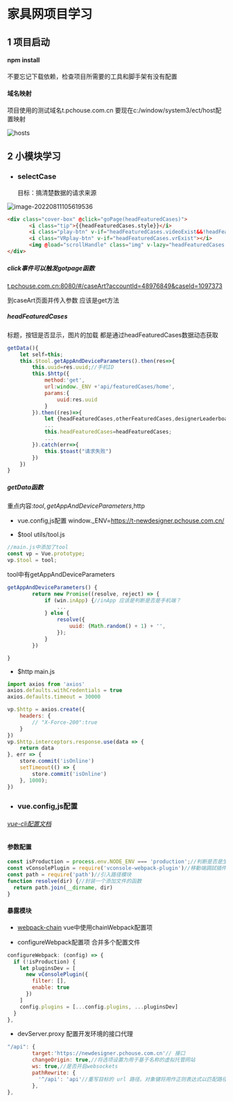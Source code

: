 # 家具网项目学习

## 1 项目启动

#### npm install 

不要忘记下载依赖，检查项目所需要的工具和脚手架有没有配置

#### 域名映射 

项目使用的测试域名t.pchouse.com.cn 要现在c:/window/system3/ect/host配置映射

![hosts](C:\Users\Administrator\Desktop\Note\img\hosts.png)

## 2 小模块学习

- ### selectCase 

  目标：搞清楚数据的请求来源

![image-20220811105619536](C:\Users\Administrator\AppData\Roaming\Typora\typora-user-images\image-20220811105619536.png)



```html
<div class="cover-box" @click="goPage(headFeaturedCases)">
       <i class="tip">{{headFeaturedCases.style}}</i>
       <i class="play-btn" v-if="headFeaturedCases.videoExist&&!headFeaturedCases.vrExist"></i>
       <i class="VRplay-btn" v-if="headFeaturedCases.vrExist"></i>
       <img @load="scrollHandle" class="img" v-lazy="headFeaturedCases.editorCover" alt="">
</div>
```

##### click事件可以触发gotpage函数

[t.pchouse.com.cn:8080/#/caseArt?accountId=48976849&caseId=1097373](http://t.pchouse.com.cn:8080/#/caseArt?accountId=48976849&caseId=1097373)

到caseArt页面并传入参数 应该是get方法

##### headFeaturedCases

标题，按钮是否显示，图片的加载 都是通过headFeaturedCases数据动态获取

```javascript
getData(){
    let self=this;
    this.$tool.getAppAndDeviceParameters().then(res=>{
        this.uuid=res.uuid;//手机ID
        this.$http({
            method:'get',
            url:window._ENV +'api/featuredCases/home',
            params:{
                uuid:res.uuid
            }
        }).then((res)=>{
            let {headFeaturedCases,otherFeaturedCases,designerLeaderboard,adBanner} = res.data.data;
            ...
            this.headFeaturedCases=headFeaturedCases;
            ...
        }).catch(err=>{
            this.$toast("请求失败")
        })
    })
}
```

##### getData函数

重点内容:$tool,getAppAndDeviceParameters,$http

- vue.config,js配置 window._ENV=https://t-newdesigner.pchouse.com.cn/

- $tool utils/tool.js 

```javascript
//main.js中添加了tool
const vp = Vue.prototype;
vp.$tool = tool;
```

tool中有getAppAndDeviceParameters

```javascript
getAppAndDeviceParameters() {
		return new Promise((resolve, reject) => {
			if (win.inApp) {//inApp 应该是判断是否是手机端？
				...
			} else {
				resolve({
					uuid: (Math.random() + 1) + '',
				});
			}
		})

}
```

- $http main.js

```javascript
import axios from 'axios'
axios.defaults.withCredentials = true
axios.defaults.timeout = 30000

vp.$http = axios.create({
	headers: {
		// "X-Force-200":true
	}
})
vp.$http.interceptors.response.use(data => {
	return data
}, err => {
	store.commit('isOnline')
	setTimeout(() => {
		store.commit('isOnline')
	}, 1000);
})
```

- ### vue.config,js配置

######  [vue-cli配置文档](https://cli.vuejs.org/zh/config)

#### 参数配置

```javascript
const isProduction = process.env.NODE_ENV === 'production';//判断是否是生产环境
const vConsolePlugin = require('vconsole-webpack-plugin')//移動端調試插件
const path = require('path')//引入路径模块
function resolve(dir) {//封装一个添加文件的函数
  return path.join(__dirname, dir)
}
```

#### 暴露模块

- [webpack-chain](https://github.com/neutrinojs/webpack-chain) vue中使用chainWebpack配置项

- configureWebpack配置项 合并多个配置文件

```javascript
configureWebpack: (config) => {
  if (!isProduction) {
    let pluginsDev = [
      new vConsolePlugin({
        filter: [],
        enable: true
      })
    ]
    config.plugins = [...config.plugins, ...pluginsDev]
  }
},
```

- devServer.proxy 配置开发环境的接口代理

```JavaScript
"/api": {
        target:'https://newdesigner.pchouse.com.cn'// 接口
        changeOrigin: true,//将选项设置为用于基于名称的虚拟托管网站
        ws: true,//是否开启websockets
        pathRewrite: {
          '^/api': 'api'//重写目标的 url 路径。对象键将用作正则表达式以匹配路径。
        },
},
```

